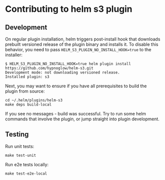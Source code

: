 # Contributing to helm s3 plugin

## Development

On regular plugin installation, helm triggers post-install hook
that downloads prebuilt versioned release of the plugin binary and installs it.
To disable this behavior, you need to pass `HELM_S3_PLUGIN_NO_INSTALL_HOOK=true`
to the installer:

    $ HELM_S3_PLUGIN_NO_INSTALL_HOOK=true helm plugin install https://github.com/hypnoglow/helm-s3.git
    Development mode: not downloading versioned release.
    Installed plugin: s3

Next, you may want to ensure if you have all prerequisites to build
the plugin from source:

    cd ~/.helm/plugins/helm-s3
    make deps build-local

If you see no messages - build was successful. Try to run some helm commands
that involve the plugin, or jump straight into plugin development.

## Testing

Run unit tests:

```shell
make test-unit
```

Run e2e tests locally:

```shell
make test-e2e-local
```
